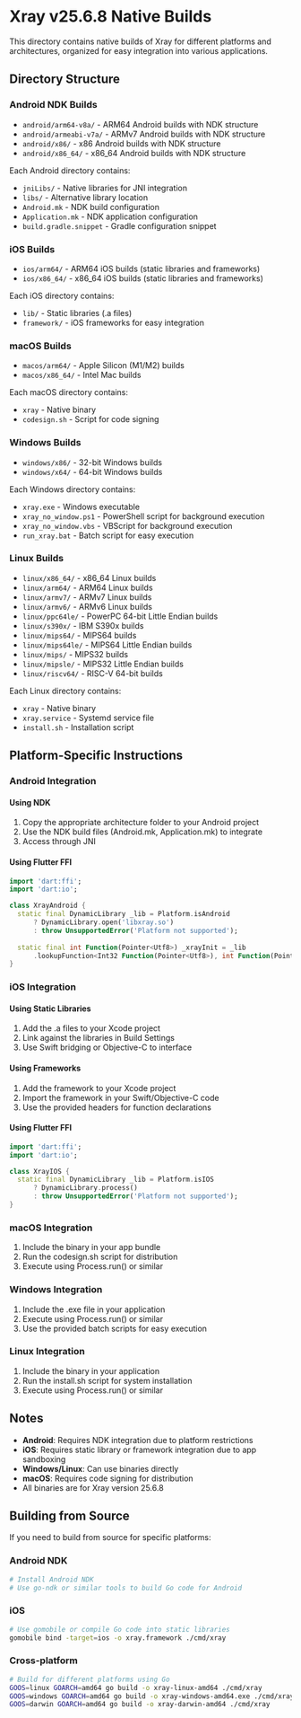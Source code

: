 # Xray v25.6.8 Native Builds

This directory contains native builds of Xray for different platforms and architectures, organized for easy integration into various applications.

## Directory Structure

### Android NDK Builds
- `android/arm64-v8a/` - ARM64 Android builds with NDK structure
- `android/armeabi-v7a/` - ARMv7 Android builds with NDK structure  
- `android/x86/` - x86 Android builds with NDK structure
- `android/x86_64/` - x86_64 Android builds with NDK structure

Each Android directory contains:
- `jniLibs/` - Native libraries for JNI integration
- `libs/` - Alternative library location
- `Android.mk` - NDK build configuration
- `Application.mk` - NDK application configuration
- `build.gradle.snippet` - Gradle configuration snippet

### iOS Builds
- `ios/arm64/` - ARM64 iOS builds (static libraries and frameworks)
- `ios/x86_64/` - x86_64 iOS builds (static libraries and frameworks)

Each iOS directory contains:
- `lib/` - Static libraries (.a files)
- `framework/` - iOS frameworks for easy integration

### macOS Builds
- `macos/arm64/` - Apple Silicon (M1/M2) builds
- `macos/x86_64/` - Intel Mac builds

Each macOS directory contains:
- `xray` - Native binary
- `codesign.sh` - Script for code signing

### Windows Builds
- `windows/x86/` - 32-bit Windows builds
- `windows/x64/` - 64-bit Windows builds

Each Windows directory contains:
- `xray.exe` - Windows executable
- `xray_no_window.ps1` - PowerShell script for background execution
- `xray_no_window.vbs` - VBScript for background execution
- `run_xray.bat` - Batch script for easy execution

### Linux Builds
- `linux/x86_64/` - x86_64 Linux builds
- `linux/arm64/` - ARM64 Linux builds
- `linux/armv7/` - ARMv7 Linux builds
- `linux/armv6/` - ARMv6 Linux builds
- `linux/ppc64le/` - PowerPC 64-bit Little Endian builds
- `linux/s390x/` - IBM S390x builds
- `linux/mips64/` - MIPS64 builds
- `linux/mips64le/` - MIPS64 Little Endian builds
- `linux/mips/` - MIPS32 builds
- `linux/mipsle/` - MIPS32 Little Endian builds
- `linux/riscv64/` - RISC-V 64-bit builds

Each Linux directory contains:
- `xray` - Native binary
- `xray.service` - Systemd service file
- `install.sh` - Installation script

## Platform-Specific Instructions

### Android Integration

#### Using NDK
1. Copy the appropriate architecture folder to your Android project
2. Use the NDK build files (Android.mk, Application.mk) to integrate
3. Access through JNI

#### Using Flutter FFI
```dart
import 'dart:ffi';
import 'dart:io';

class XrayAndroid {
  static final DynamicLibrary _lib = Platform.isAndroid
      ? DynamicLibrary.open('libxray.so')
      : throw UnsupportedError('Platform not supported');
      
  static final int Function(Pointer<Utf8>) _xrayInit = _lib
      .lookupFunction<Int32 Function(Pointer<Utf8>), int Function(Pointer<Utf8>)>('xray_init');
}
```

### iOS Integration

#### Using Static Libraries
1. Add the .a files to your Xcode project
2. Link against the libraries in Build Settings
3. Use Swift bridging or Objective-C to interface

#### Using Frameworks
1. Add the framework to your Xcode project
2. Import the framework in your Swift/Objective-C code
3. Use the provided headers for function declarations

#### Using Flutter FFI
```dart
import 'dart:ffi';
import 'dart:io';

class XrayIOS {
  static final DynamicLibrary _lib = Platform.isIOS
      ? DynamicLibrary.process()
      : throw UnsupportedError('Platform not supported');
}
```

### macOS Integration
1. Include the binary in your app bundle
2. Run the codesign.sh script for distribution
3. Execute using Process.run() or similar

### Windows Integration
1. Include the .exe file in your application
2. Execute using Process.run() or similar
3. Use the provided batch scripts for easy execution

### Linux Integration
1. Include the binary in your application
2. Run the install.sh script for system installation
3. Execute using Process.run() or similar

## Notes

- **Android**: Requires NDK integration due to platform restrictions
- **iOS**: Requires static library or framework integration due to app sandboxing
- **Windows/Linux**: Can use binaries directly
- **macOS**: Requires code signing for distribution
- All binaries are for Xray version 25.6.8

## Building from Source

If you need to build from source for specific platforms:

### Android NDK
```bash
# Install Android NDK
# Use go-ndk or similar tools to build Go code for Android
```

### iOS
```bash
# Use gomobile or compile Go code into static libraries
gomobile bind -target=ios -o xray.framework ./cmd/xray
```

### Cross-platform
```bash
# Build for different platforms using Go
GOOS=linux GOARCH=amd64 go build -o xray-linux-amd64 ./cmd/xray
GOOS=windows GOARCH=amd64 go build -o xray-windows-amd64.exe ./cmd/xray
GOOS=darwin GOARCH=amd64 go build -o xray-darwin-amd64 ./cmd/xray
```
